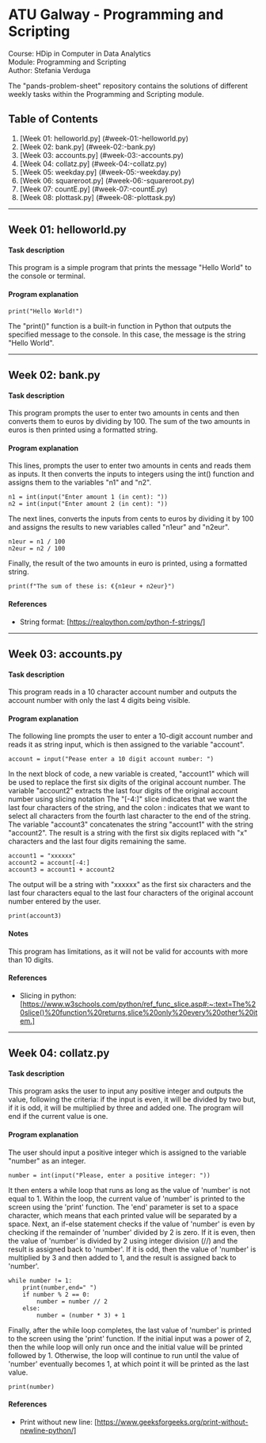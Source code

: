 # ATU Galway - Programming and Scripting

Course: HDip in Computer in Data Analytics  
Module: Programming and Scripting  
Author: Stefania Verduga  

The "pands-problem-sheet" repository contains the solutions of different weekly tasks within the Programming and Scripting module.

## Table of Contents

<!-- toc -->

1. [Week 01: helloworld.py] (#week-01:-helloworld.py)
2. [Week 02: bank.py] (#week-02:-bank.py)
3. [Week 03: accounts.py] (#week-03:-accounts.py)
4. [Week 04: collatz.py] (#week-04:-collatz.py)
5. [Week 05: weekday.py] (#week-05:-weekday.py)
6. [Week 06: squareroot.py] (#week-06:-squareroot.py)
7. [Week 07: countE.py] (#week-07:-countE.py)
8. [Week 08: plottask.py] (#week-08:-plottask.py) 

<!-- tocstop -->
___

## Week 01: helloworld.py
#### Task description

This program is a simple program that prints the message "Hello World" to the console or terminal.

#### Program explanation

```
print("Hello World!")
```
The "print()" function is a built-in function in Python that outputs the specified message to the console. In this case, the message is the string "Hello World".

___

## Week 02: bank.py
#### Task description

This program prompts the user to enter two amounts in cents and then converts them to euros by dividing by 100. The sum of the two amounts in euros is then printed using a formatted string.

#### Program explanation

This lines, prompts the user to enter two amounts in cents and reads them as inputs. It then converts the inputs to integers using the int() function and assigns them to the variables "n1" and "n2".
```
n1 = int(input("Enter amount 1 (in cent): "))
n2 = int(input("Enter amount 2 (in cent): "))
```
The next lines, converts the inputs from cents to euros by dividing it by 100 and assigns the results to new variables called "n1eur" and "n2eur".
```
n1eur = n1 / 100
n2eur = n2 / 100
```
Finally, the result of the two amounts in euro is printed, using a formatted string.
```
print(f"The sum of these is: €{n1eur + n2eur}")
```

#### References
- String format: [https://realpython.com/python-f-strings/]

___

## Week 03: accounts.py
#### Task description

This program reads in a 10 character account number and outputs the account number with only the last 4 digits being visible.

#### Program explanation

The following line prompts the user to enter a 10-digit account number and reads it as string input, which is then assigned to the variable "account".
```
account = input("Pease enter a 10 digit account number: ")
```
In the next block of code, a new variable is created, "account1" which will be used to replace the first six digits of the original account number.
The variable "account2" extracts the last four digits of the original account number using slicing notation The "[-4:]" slice indicates that we want the last four characters of the string, and the colon : indicates that we want to select all characters from the fourth last character to the end of the string. 
The variable "account3" concatenates the string "account1" with the string "account2". The result is a string with the first six digits replaced with "x" characters and the last four digits remaining the same.
```
account1 = "xxxxxx"
account2 = account[-4:]
account3 = account1 + account2
```
The output will be a string with "xxxxxx" as the first six characters and the last four characters equal to the last four characters of the original account number entered by the user.
```
print(account3)
```

#### Notes
This program has limitations, as it will not be valid for accounts with more than 10 digits.

#### References
- Slicing in python: [https://www.w3schools.com/python/ref_func_slice.asp#:~:text=The%20slice()%20function%20returns,slice%20only%20every%20other%20item.]

___


## Week 04: collatz.py
#### Task description

This program asks the user to input any positive integer and outputs the value, following the criteria: if the input is even, it will be divided by two but, if it is odd, it will be multiplied by three and added one. The program will end if the current value is one.

#### Program explanation

The user should input a positive integer which is assigned to the variable "number" as an integer. 
```
number = int(input("Please, enter a positive integer: "))
```
It then enters a while loop that runs as long as the value of 'number' is not equal to 1.
Within the loop, the current value of 'number' is printed to the screen using the 'print' function. The 'end' parameter is set to a space character, which means that each printed value will be separated by a space.
Next, an if-else statement checks if the value of 'number' is even by checking if the remainder of 'number' divided by 2 is zero. If it is even, then the value of 'number' is divided by 2 using integer division (//) and the result is assigned back to 'number'. If it is odd, then the value of 'number' is multiplied by 3 and then added to 1, and the result is assigned back to 'number'.
```
while number != 1:
    print(number,end=" ")
    if number % 2 == 0:
        number = number // 2
    else:
        number = (number * 3) + 1
```
Finally, after the while loop completes, the last value of 'number' is printed to the screen using the 'print' function. If the initial input was a power of 2, then the while loop will only run once and the initial value will be printed followed by 1. Otherwise, the loop will continue to run until the value of 'number' eventually becomes 1, at which point it will be printed as the last value.
```
print(number)
```

#### References
- Print without new line: [https://www.geeksforgeeks.org/print-without-newline-python/]
